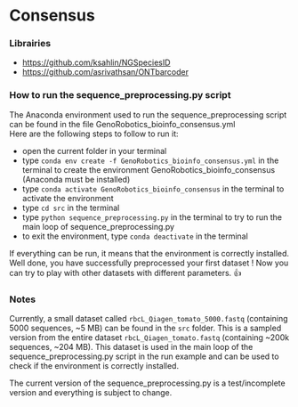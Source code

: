 # Consensus

### Librairies
* https://github.com/ksahlin/NGSpeciesID
* https://github.com/asrivathsan/ONTbarcoder

### How to run the sequence_preprocessing.py script

The Anaconda environment used to run the sequence_preprocessing script can be found in the file GenoRobotics_bioinfo_consensus.yml
<br/>Here are the following steps to follow to run it:
 - open the current folder in your terminal
 - type `conda env create -f GenoRobotics_bioinfo_consensus.yml` in the terminal to create the environment GenoRobotics_bioinfo_consensus (Anaconda must be installed)
 - type `conda activate GenoRobotics_bioinfo_consensus` in the terminal to activate the environment
 - type `cd src` in the terminal
 - type `python sequence_preprocessing.py` in the terminal to try to run the main loop of sequence_preprocessing.py
 - to exit the environment, type `conda deactivate` in the terminal

If everything can be run, it means that the environment is correctly installed.
<br/>Well done, you have successfully preprocessed your first dataset ! Now you can try to play with other datasets with different parameters. 👍

### Notes

Currently, a small dataset called `rbcL_Qiagen_tomato_5000.fastq` (containing 5000 sequences, ~5 MB) can be found in the `src` folder. This is a sampled version from the entire dataset `rbcL_Qiagen_tomato.fastq` (containing ~200k sequences, ~204 MB). This dataset is used in the main loop of the sequence_preprocessing.py script in the run example and can be used to check if the environment is correctly installed.

The current version of the sequence_preprocessing.py is a test/incomplete version and everything is subject to change.

